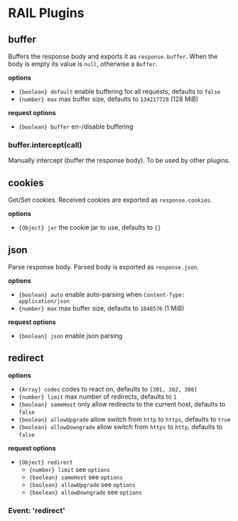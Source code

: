 # RAIL Plugins

## buffer
Buffers the response body and exports it as `response.buffer`.
When the body is empty its value is `null`, otherwise a `Buffer`.

**options**

  - `{boolean} default` enable buffering for all requests, defaults to `false`
  - `{number} max` max buffer size, defaults to `134217728` (128 MiB)

**request options**

  - `{boolean} buffer` en-/disable buffering

### buffer.intercept(call)
Manually intercept (buffer the response body). To be used by other plugins.

## cookies
Get/Set cookies. Received cookies are exported as `response.cookies`.

**options**

  - `{Object} jar` the cookie jar to use, defaults to `{}`

## json
Parse response body. Parsed body is exported as `response.json`.

**options**

  - `{boolean} auto` enable auto-parsing when `Content-Type: application/json`
  - `{number} max` max buffer size, defaults to `1048576` (1 MiB)

**request options**

  - `{boolean} json` enable json parsing

## redirect

**options**

  - `{Array} codes` codes to react on, defaults to `[301, 302, 308]`
  - `{number} limit` max number of redirects, defaults to `1`
  - `{boolean} sameHost` only allow redirects to the current host, defaults to `false`
  - `{boolean} allowUpgrade` allow switch from `http` to `https`, defaults to `true`
  - `{boolean} allowDowngrade` allow switch from `https` to `http`, defaults to `false`

**request options**

  - `{Object} redirect`
    - `{number} limit` see `options`
    - `{boolean} sameHost` see `options`
    - `{boolean} allowUpgrade` see `options`
    - `{boolean} allowDowngrade` see `options`

### Event: 'redirect'
